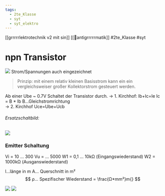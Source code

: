 ```yaml
---
tags:
  - 2te_Klasse
  - syt
  - syt_elektro
---
```

[[grrrrrlektrotechnik v2 mit sin]]
[[🤠antigrrrrrmatik]]
#2te_Klasse #syt

# npn Transistor
![](DR12-02-2024-24.excalidraw.svg)
Strom/Spannungen auch eingezeichnet

> Prinzip: mit einem relativ kleinen Basisstrom kann ein ein vergleichsweiser großer Kollektorstrom gesteuert werden.

Ab einer Ube ~ 0.7V Schaltet der Transistor durch.
→ 1. Kirchhof: Ib+Ic=Ie
Ic = B * Ib B...Gleichstromrichtung  
→ 2. Kirchhof
Uce=Ube+Ucb
###### Ersatzschaltbild:
![](DR12-02-2024-24_0.excalidraw.svg)


### Emitter Schaltung
Vi = 10 ... 300
Vu = ... 5000
W1 = 0,1 ... 10kΩ (Eingangswiederstand)
W2 =  1000kΩ (Ausganswiederstand)

l...länge in m
A... Querschnitt in m²
$$ ρ... Spezifischer Wiederstand = \frac{Ω*mm²}m{} $$



![](diemensionierung%20transistor|dimensionierung.excalidraw.svg)
![](Operationsverstärker.excalidraw.svg)

